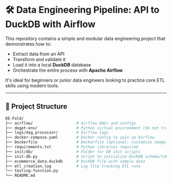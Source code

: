 # 🛠️ Data Engineering Pipeline: API to DuckDB with Airflow

This repository contains a simple and modular data engineering project that demonstrates how to:
- Extract data from an API
- Transform and validate it
- Load it into a local **DuckDB** database
- Orchestrate the entire process with **Apache Airflow**

It's ideal for beginners or junior data engineers looking to practice core ETL skills using modern tools.

---

## 📁 Project Structure

```bash
DE-Fold/
├── airflow/                   # Airflow DAGs and configs
├── degpt-env/                 # Python virtual environment (do not track in GitHub)
├── logs/dag_processor/        # Airflow logs
├── docker-compose.yaml        # Docker config to spin up Airflow
├── Dockerfile                 # Dockerfile (optional: customize image)
├── requirements.txt           # Python libraries required
├── init/db/                   # Folder for DB init scripts
├── init-db.py                 # Script to initialize DuckDB schema/tables
├── ecommerce_data.duckdb      # DuckDB file with sample data
├── etl_creation.log           # Log file tracking ETL runs
└── testing-function.py
└── README.md       
